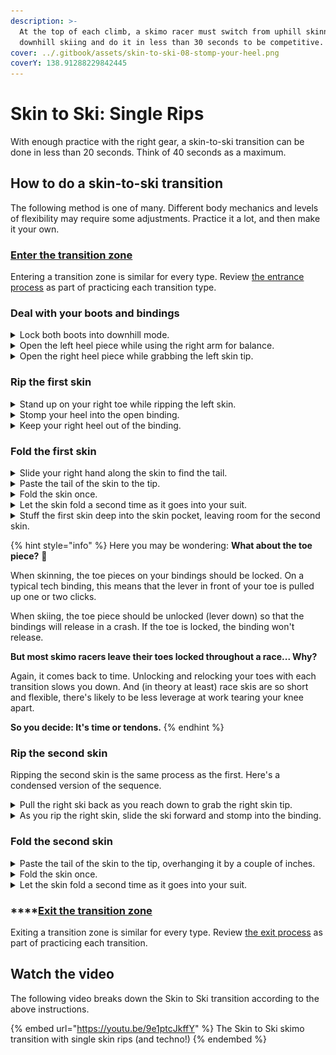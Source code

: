 ```yaml
---
description: >-
  At the top of each climb, a skimo racer must switch from uphill skinning to
  downhill skiing and do it in less than 30 seconds to be competitive.
cover: ../.gitbook/assets/skin-to-ski-08-stomp-your-heel.png
coverY: 138.91288229842445
---
```


# Skin to Ski: Single Rips

With enough practice with the right gear, a skin-to-ski transition can be done in less than 20 seconds. Think of 40 seconds as a maximum.

## How to do a skin-to-ski transition <a href="#how-to-do-a-skin-to-ski-transition-in-20-seconds" id="how-to-do-a-skin-to-ski-transition-in-20-seconds"></a>

The following method is one of many. Different body mechanics and levels of flexibility may require some adjustments. Practice it a lot, and then make it your own.

### [Enter the transition zone](entering-a-transition-zone.md)

Entering a transition zone is similar for every type. Review [the entrance process](entering-a-transition-zone.md) as part of practicing each transition type.

### Deal with your boots and bindings

<details>

<summary>Lock both boots into downhill mode.</summary>

![](../.gitbook/assets/skin-to-ski-04-lock-both-boots.png)

After placing your poles on the ground, move your hands straight to your boot levers. Lock them into downhill mode.

Do not stand up.

</details>

<details>

<summary>Open the left heel piece while using the right arm for balance.</summary>

![](../.gitbook/assets/skin-to-ski-05-open-left-heel-piece.png)

When your boots lock, your hands will be close to your bindings. Take advantage of their proximity. Reach back to open the heel piece of the left-hand binding. At the same time, extend your right arm for balance.

But don't try and open both bindings at once. That makes you crouch on two tip-toes which is unstable. Falling over wastes time.

</details>

<details>

<summary>Open the right heel piece while grabbing the left skin tip.</summary>

![](../.gitbook/assets/skin-to-ski-06-open-right-heel-piece.png)

Pull the left ski back toward you to grab the skin tip. As you grab the skin tip, unlock the heel piece of the right-hand binding.

</details>

### Rip the first skin

<details>

<summary>Stand up on your right toe while ripping the left skin.</summary>

![](../.gitbook/assets/skin-to-ski-07-stand-up-on-right-toe.png)

As you stand up on your right leg, slide the left ski forward as your left arm pulls backward. Sliding the ski forward will help remove the whole skin without having the tail stick and get caught under the ski.

</details>

<details>

<summary>Stomp your heel into the open binding.</summary>

![](../.gitbook/assets/skin-to-ski-08-stomp-your-heel.png)

As the skin comes free and the left ski goes forward, stomp your foot into the binding.

</details>

<details>

<summary>Keep your right heel out of the binding.</summary>

![](../.gitbook/assets/skin-to-ski-09-right-heel-out.png)

Stay on your right toe so that the right-hand binding doesn't lock prematurely. If it does, it'll make ripping the right skin more awkward. Keep your heel raised until you rip the right-hand skin.

</details>

### Fold the first skin

<details>

<summary>Slide your right hand along the skin to find the tail.</summary>

![](../.gitbook/assets/skin-to-ski-10-slide-your-right-hand.png)

While holding the skin tip with your left-hand, slide your right hand along the back of the skin until you can grab the tail. Extend your index finger along the back of the skin as you guide the tail toward the tip.

</details>

<details>

<summary>Paste the tail of the skin to the tip.</summary>

![](../.gitbook/assets/skin-to-ski-11-paste-the-tail.png)

Press the tip and tail together, but make sure the tail overhangs the tip by a couple of inches. The overhanging tail has two purposes:

* It's easier to grab the exposed tail and separate the glue at the next transition; and
* The overhanging tail can thaw next to your torso. (See step #\[two below this one])

</details>

<details>

<summary>Fold the skin once.</summary>

![](../.gitbook/assets/skin-to-ski-12-fold-the-skin-once.png)

Fold the skin neatly. Keep your skins organized to save time when you need to re-use them. Do not ball them up. Untangling skins costs more time than folding them.

</details>

<details>

<summary>Let the skin fold a second time as it goes into your suit.</summary>

![](../.gitbook/assets/skin-to-ski-13-fold-a-second-time.png)

With the skin folded once and grasped in the middle, the skin will fold a second time as it goes into the skin pocket. Position the skin so that the overhanging tail is against your torso. That way your body heat will melt any snow or ice on the tail and your base layer will absorb the moisture. With the next application, there's a much better chance of good adhesion.

Do not put skins in your pack. Taking your pack off is a total waste of time, and your skins won't thaw. Wasted time and icy skins ruin races.

</details>

<details>

<summary>Stuff the first skin deep into the skin pocket, leaving room for the second skin.</summary>

A neatly double-folded skin will leave enough room for a second. That way you can alternate pairs of skins and skin pockets from right to left with each transition.

</details>

{% hint style="info" %}
Here you may be wondering: **What about the toe piece?** 🤔

When skinning, the toe pieces on your bindings should be locked. On a typical tech binding, this means that the lever in front of your toe is pulled up one or two clicks.

When skiing, the toe piece should be unlocked (lever down) so that the bindings will release in a crash. If the toe is locked, the binding won't release.

**But most skimo racers leave their toes locked throughout a race... Why?**

Again, it comes back to time. Unlocking and relocking your toes with each transition slows you down. And (in theory at least) race skis are so short and flexible, there's likely to be less leverage at work tearing your knee apart.

**So you decide: It's time or tendons.**
{% endhint %}

### Rip the second skin

Ripping the second skin is the same process as the first. Here's a condensed version of the sequence.

<details>

<summary>Pull the right ski back as you reach down to grab the right skin tip.</summary>

![](../.gitbook/assets/skin-to-ski-15-pull-the-right-ski-back.png)

As with the left ski, pull the ski back and squat straight down to grab the skin rather than reaching forward. Squatting straight down is faster, easier, and more balanced.

</details>

<details>

<summary>As you rip the right skin, slide the ski forward and stomp into the binding.</summary>

![](../.gitbook/assets/skin-to-ski-16-stomp-into-the-binding.png)

</details>

### Fold the second skin

<details>

<summary>Paste the tail of the skin to the tip, overhanging it by a couple of inches.</summary>

![](../.gitbook/assets/skin-to-ski-17-paste-the-tail.png)

</details>

<details>

<summary>Fold the skin once.</summary>

![](../.gitbook/assets/skin-to-ski-18-fold-the-skin-once.png)

</details>

<details>

<summary>Let the skin fold a second time as it goes into your suit.</summary>

![](../.gitbook/assets/skin-to-ski-19-fold-a-second-time.png)

Because you stuffed the first skin deep into the skin pocket, there should be ample room for the second skin beside the first.

</details>

### ****[Exit the transition zone](exiting-a-transition-zone.md)

Exiting a transition zone is similar for every type. Review [the exit process](exiting-a-transition-zone.md) as part of practicing each transition.

## Watch the video

The following video breaks down the Skin to Ski transition according to the above instructions.

{% embed url="https://youtu.be/9e1ptcJkffY" %}
The Skin to Ski skimo transition with single skin rips (and techno!)
{% endembed %}
